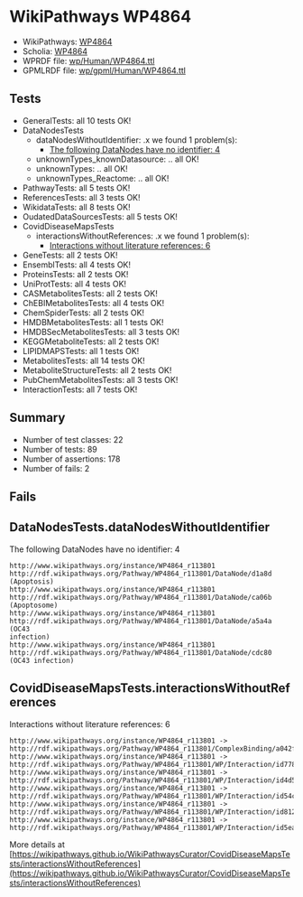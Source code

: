 # WikiPathways WP4864

* WikiPathways: [WP4864](https://identifiers.org/wikipathways:WP4864)
* Scholia: [WP4864](https://scholia.toolforge.org/wikipathways/WP4864)
* WPRDF file: [wp/Human/WP4864.ttl](../wp/Human/WP4864.ttl)
* GPMLRDF file: [wp/gpml/Human/WP4864.ttl](../wp/gpml/Human/WP4864.ttl)

## Tests
* GeneralTests: all 10 tests OK!
* DataNodesTests
    * dataNodesWithoutIdentifier: .x we found 1 problem(s):
        * [The following DataNodes have no identifier: 4](#d2d32fa3)
    * unknownTypes_knownDatasource: .. all OK!
    * unknownTypes: .. all OK!
    * unknownTypes_Reactome: .. all OK!
* PathwayTests: all 5 tests OK!
* ReferencesTests: all 3 tests OK!
* WikidataTests: all 8 tests OK!
* OudatedDataSourcesTests: all 5 tests OK!
* CovidDiseaseMapsTests
    * interactionsWithoutReferences: .x we found 1 problem(s):
        * [Interactions without literature references: 6](#2e295934)
* GeneTests: all 2 tests OK!
* EnsemblTests: all 4 tests OK!
* ProteinsTests: all 2 tests OK!
* UniProtTests: all 4 tests OK!
* CASMetabolitesTests: all 2 tests OK!
* ChEBIMetabolitesTests: all 4 tests OK!
* ChemSpiderTests: all 2 tests OK!
* HMDBMetabolitesTests: all 1 tests OK!
* HMDBSecMetabolitesTests: all 3 tests OK!
* KEGGMetaboliteTests: all 2 tests OK!
* LIPIDMAPSTests: all 1 tests OK!
* MetabolitesTests: all 14 tests OK!
* MetaboliteStructureTests: all 2 tests OK!
* PubChemMetabolitesTests: all 3 tests OK!
* InteractionTests: all 7 tests OK!


## Summary

* Number of test classes: 22
* Number of tests: 89
* Number of assertions: 178
* Number of fails: 2

## Fails

<a name="d2d32fa3" />

## DataNodesTests.dataNodesWithoutIdentifier

The following DataNodes have no identifier: 4
```
http://www.wikipathways.org/instance/WP4864_r113801 http://rdf.wikipathways.org/Pathway/WP4864_r113801/DataNode/d1a8d (Apoptosis)
http://www.wikipathways.org/instance/WP4864_r113801 http://rdf.wikipathways.org/Pathway/WP4864_r113801/DataNode/ca06b (Apoptosome)
http://www.wikipathways.org/instance/WP4864_r113801 http://rdf.wikipathways.org/Pathway/WP4864_r113801/DataNode/a5a4a (OC43
infection)
http://www.wikipathways.org/instance/WP4864_r113801 http://rdf.wikipathways.org/Pathway/WP4864_r113801/DataNode/cdc80 (OC43 infection)
```

<a name="2e295934" />

## CovidDiseaseMapsTests.interactionsWithoutReferences

Interactions without literature references: 6
```
http://www.wikipathways.org/instance/WP4864_r113801 -> http://rdf.wikipathways.org/Pathway/WP4864_r113801/ComplexBinding/a042f
http://www.wikipathways.org/instance/WP4864_r113801 -> http://rdf.wikipathways.org/Pathway/WP4864_r113801/WP/Interaction/id7784c19c
http://www.wikipathways.org/instance/WP4864_r113801 -> http://rdf.wikipathways.org/Pathway/WP4864_r113801/WP/Interaction/id4d5fb94c
http://www.wikipathways.org/instance/WP4864_r113801 -> http://rdf.wikipathways.org/Pathway/WP4864_r113801/WP/Interaction/id54c6a1c1
http://www.wikipathways.org/instance/WP4864_r113801 -> http://rdf.wikipathways.org/Pathway/WP4864_r113801/WP/Interaction/id812e8e5d
http://www.wikipathways.org/instance/WP4864_r113801 -> http://rdf.wikipathways.org/Pathway/WP4864_r113801/WP/Interaction/id5ea6cbdd
```

More details at [https://wikipathways.github.io/WikiPathwaysCurator/CovidDiseaseMapsTests/interactionsWithoutReferences](https://wikipathways.github.io/WikiPathwaysCurator/CovidDiseaseMapsTests/interactionsWithoutReferences)

